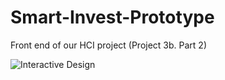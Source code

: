 # Smart-Invest-Prototype
Front end of our HCI project (Project 3b. Part 2)

![Interactive Design](https://i.imgur.com/Pu115Ut.png)


